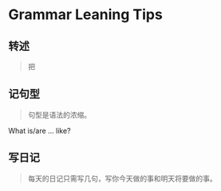 # Grammar Leaning Tips

## 转述

> 把

## 记句型

> 句型是语法的浓缩。

What is/are ... like?

## 写日记

> 每天的日记只需写几句，写你今天做的事和明天将要做的事。